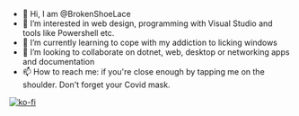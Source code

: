 - 👋 Hi, I am @BrokenShoeLace
- 👀 I’m interested in web design, programming with Visual Studio and tools like Powershell etc.
- 🌱 I’m currently learning to cope with my addiction to licking windows
- 💞️ I’m looking to collaborate on dotnet, web, desktop or networking apps and documentation
- 📫 How to reach me: if you're close enough by tapping me on the shoulder. Don't forget your Covid mask.

[![ko-fi](https://ko-fi.com/img/githubbutton_sm.svg)](https://ko-fi.com/R5R86Y10C)
